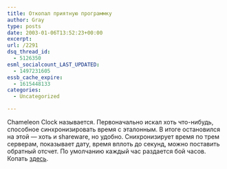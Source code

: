 ```yaml
---
title: Откопал приятную программку
author: Gray
type: posts
date: 2003-01-06T13:52:23+00:00
excerpt:
url: /2291
dsq_thread_id:
  - 5126350
esml_socialcount_LAST_UPDATED:
  - 1497231605
essb_cache_expire:
  - 1615448133
categories:
  - Uncategorized

---
```








Chameleon Clock называется. Первоначально искал хоть что-нибудь, способное синхронизировать время с эталонным. В итоге остановился на этой &#8212; хоть и shareware, но удобно. Снихронизирует время по трем серверам, показывает дату, время вплоть до секунд, можно поставить обратный отсчет. По умолчанию каждый час раздается бой часов.  
Копать <a href="http://www.softshape.com/" target="_blank">здесь</a>.